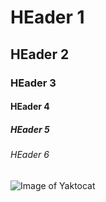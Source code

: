 # HEader 1
## HEader 2
### HEader 3
#### HEader 4
##### HEader 5
###### HEader 6


![Image of Yaktocat](https://octodex.github.com/images/yaktocat.png)

